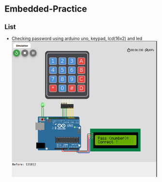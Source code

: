 # Embedded-Practice

## List

- Checking password using arduino uno, keypad, lcd(16x2) and led
![checking password](./images/check_password.png)
